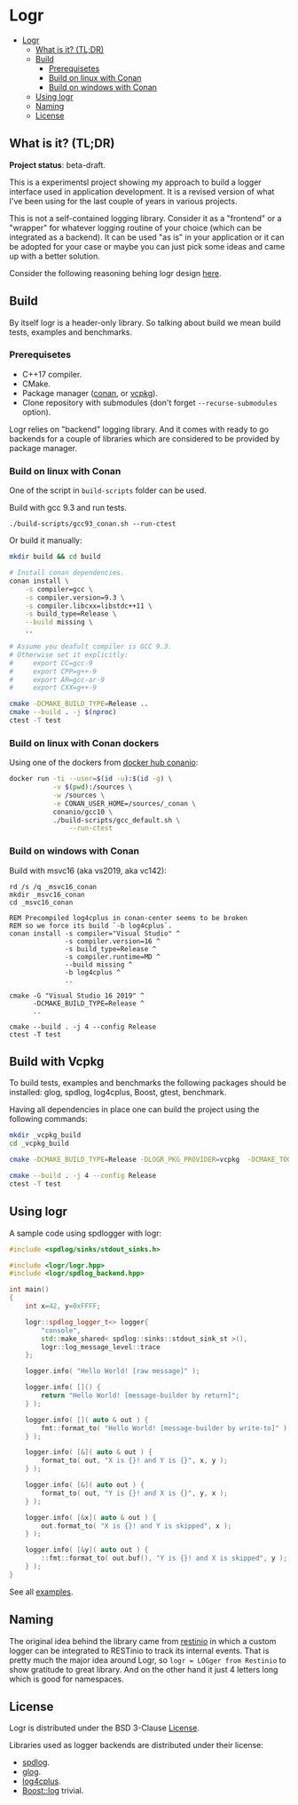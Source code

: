# Logr

* [Logr](#logr)
  * [What is it? (TL;DR)](#what-is-it-tldr)
  * [Build](#build)
     * [Prerequisetes](#prerequisetes)
     * [Build on linux with Conan](#build-on-linux-with-conan)
     * [Build on windows with Conan](#build-on-windows-with-conan)
  * [Using logr](#using-logr)
  * [Naming](#naming)
  * [License](#license)

## What is it? (TL;DR)

**Project status**: beta-draft.

This is a experimentsl project showing my approach to build a logger interface
used in application development. It is a revised version of what
I've been using for the last couple of years in various projects.

This is not a self-contained logging library.
Consider it as a "frontend" or a "wrapper" for whatever logging routine
of your choice (which can be integrated as a backend).
It can be used "as is" in your application or it can be adopted for your case
or maybe you can just pick some ideas and came up with a better solution.

Consider the following reasoning behing logr design
[here](./design/on-logr-design.md).

## Build

By itself logr is a header-only library.
So talking about build we mean build tests, examples and benchmarks.

### Prerequisetes

* C++17 compiler.
* CMake.
* Package manager ([conan](https://conan.io/), or [vcpkg](https://github.com/microsoft/vcpkg)).
* Clone repository with submodules (don't forget `--recurse-submodules` option).

Logr relies on "backend" logging library.
And it comes with ready to go backends for a couple of libraries
which are considered to be provided by package manager.

### Build on linux with Conan

One of the script in `build-scripts` folder can be used.

Build with gcc 9.3 and run tests.

```
./build-scripts/gcc93_conan.sh --run-ctest
```

Or build it manually:
```bash
mkdir build && cd build

# Install conan dependencies.
conan install \
    -s compiler=gcc \
    -s compiler.version=9.3 \
    -s compiler.libcxx=libstdc++11 \
    -s build_type=Release \
    --build missing \
    ..

# Assume you deafult compiler is GCC 9.3.
# Otherwise set it explicitly:
#     export CC=gcc-9
#     export CPP=g++-9
#     export AR=gcc-ar-9
#     export CXX=g++-9

cmake -DCMAKE_BUILD_TYPE=Release ..
cmake --build . -j $(nproc)
ctest -T test
```

### Build on linux with Conan dockers

Using one of the dockers from [docker hub conanio](https://hub.docker.com/u/conanio):

```bash
docker run -ti --user=$(id -u):$(id -g) \
           -v $(pwd):/sources \
           -w /sources \
           -e CONAN_USER_HOME=/sources/_conan \
           conanio/gcc10 \
           ./build-scripts/gcc_default.sh \
               --run-ctest
```

### Build on windows with Conan

Build with msvc16 (aka vs2019, aka vc142):

```
rd /s /q _msvc16_conan
mkdir _msvc16_conan
cd _msvc16_conan

REM Precompiled log4cplus in conan-center seems to be broken
REM so we force its build `-b log4cplus`.
conan install -s compiler="Visual Studio" ^
              -s compiler.version=16 ^
              -s build_type=Release ^
              -s compiler.runtime=MD ^
              --build missing ^
              -b log4cplus ^
              ..

cmake -G "Visual Studio 16 2019" ^
      -DCMAKE_BUILD_TYPE=Release ^
      ..

cmake --build . -j 4 --config Release
ctest -T test
```
## Build with Vcpkg

To build tests, examples and benchmarks the following packages
should be installed: glog, spdlog, log4cplus, Boost, gtest, benchmark.

Having all dependencies in place one can build the project
using the following commands:

```bash
mkdir _vcpkg_build
cd _vcpkg_build

cmake -DCMAKE_BUILD_TYPE=Release -DLOGR_PKG_PROVIDER=vcpkg  -DCMAKE_TOOLCHAIN_FILE=PATH_TO/vcpkg/scripts/buildsystems/vcpkg.cmake ..

cmake --build . -j 4 --config Release
ctest -T test
```

## Using logr

A sample code using spdlogger with logr:

```C++
#include <spdlog/sinks/stdout_sinks.h>

#include <logr/logr.hpp>
#include <logr/spdlog_backend.hpp>

int main()
{
    int x=42, y=0xFFFF;

    logr::spdlog_logger_t<> logger{
        "console",
        std::make_shared< spdlog::sinks::stdout_sink_st >(),
        logr::log_message_level::trace
    };

    logger.info( "Hello World! [raw message]" );

    logger.info( []() {
        return "Hello World! [message-builder by return]";
    } );

    logger.info( []( auto & out ) {
        fmt::format_to( "Hello World! [message-builder by write-to]" );
    } );

    logger.info( [&]( auto & out ) {
        format_to( out, "X is {}! and Y is {}", x, y );
    } );

    logger.info( [&]( auto out ) {
        format_to( out, "Y is {}! and X is {}", y, x );
    } );

    logger.info( [&x]( auto & out ) {
        out.format_to( "X is {}! and Y is skipped", x );
    } );

    logger.info( [&y]( auto out ) {
        ::fmt::format_to( out.buf(), "Y is {}! and X is skipped", y );
    } );
}
```

See all [examples](./examples).

## Naming

The original idea behind the library came from
[restinio](https://github.com/Stiffstream/restinio) in which a custom logger
can be integrated to RESTinio to track its internal events.
That is pretty much the major idea around Logr,
so `logr = LOGger from Restinio` to show gratitude to great library.
And on the other hand it just 4 letters long which is good for namespaces.

## License

Logr is distributed under the BSD 3-Clause [License](./LICENSE).

Libraries used as logger backends are distributed under their license:

* [spdlog](https://github.com/gabime/spdlog).
* [glog](https://github.com/google/glog).
* [log4cplus](https://github.com/log4cplus/log4cplus).
* [Boost::log](https://www.boost.org/doc/libs/1_77_0/libs/log/doc/html/index.html) trivial.
